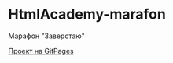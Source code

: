 # HtmlAcademy-marafon
 Марафон "Заверстаю"

[Проект на GitPages](https://ultramarinecolor.github.io/HtmlAcademy-marafon)